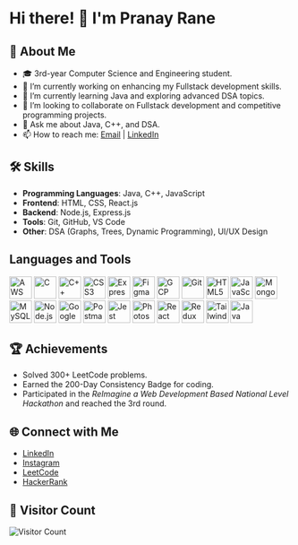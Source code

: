 # Hi there! 👋 I'm Pranay Rane

## 🚀 About Me
- 🎓 3rd-year Computer Science and Engineering student.
- 🔭 I’m currently working on enhancing my Fullstack development skills.
- 🌱 I’m currently learning Java and exploring advanced DSA topics.
- 👯 I’m looking to collaborate on Fullstack development and competitive programming projects.
- 💬 Ask me about Java, C++, and DSA.
- 📫 How to reach me: [Email](mailto:pranayrane029@gmail.com) | [LinkedIn](https://www.linkedin.com/in/pranay-rane-7417b5254)

## 🛠 Skills
- **Programming Languages**: Java, C++, JavaScript
- **Frontend**: HTML, CSS, React.js
- **Backend**: Node.js, Express.js
- **Tools**: Git, GitHub, VS Code
- **Other**: DSA (Graphs, Trees, Dynamic Programming), UI/UX Design

<h2>Languages and Tools</h2>
<p align="left">
  <img src="https://cdn.jsdelivr.net/gh/devicons/devicon/icons/amazonwebservices/amazonwebservices-original-wordmark.svg" alt="AWS" width="40" height="40"/>
  <img src="https://cdn.jsdelivr.net/gh/devicons/devicon/icons/c/c-original.svg" alt="C" width="40" height="40"/>
  <img src="https://cdn.jsdelivr.net/gh/devicons/devicon/icons/cplusplus/cplusplus-original.svg" alt="C++" width="40" height="40"/>
  <img src="https://cdn.jsdelivr.net/gh/devicons/devicon/icons/css3/css3-original.svg" alt="CSS3" width="40" height="40"/>
  <img src="https://cdn.jsdelivr.net/gh/devicons/devicon/icons/express/express-original-wordmark.svg" alt="Express.js" width="40" height="40"/>
  <img src="https://cdn.jsdelivr.net/gh/devicons/devicon/icons/figma/figma-original.svg" alt="Figma" width="40" height="40"/>
  <img src="https://cdn.jsdelivr.net/gh/devicons/devicon/icons/googlecloud/googlecloud-original.svg" alt="GCP" width="40" height="40"/>
  <img src="https://cdn.jsdelivr.net/gh/devicons/devicon/icons/git/git-original.svg" alt="Git" width="40" height="40"/>
  <img src="https://cdn.jsdelivr.net/gh/devicons/devicon/icons/html5/html5-original.svg" alt="HTML5" width="40" height="40"/>
  <img src="https://cdn.jsdelivr.net/gh/devicons/devicon/icons/javascript/javascript-original.svg" alt="JavaScript" width="40" height="40"/>
  <img src="https://cdn.jsdelivr.net/gh/devicons/devicon/icons/mongodb/mongodb-original.svg" alt="MongoDB" width="40" height="40"/>
  <img src="https://cdn.jsdelivr.net/gh/devicons/devicon/icons/mysql/mysql-original-wordmark.svg" alt="MySQL" width="40" height="40"/>
  <img src="https://cdn.jsdelivr.net/gh/devicons/devicon/icons/nodejs/nodejs-original.svg" alt="Node.js" width="40" height="40"/>
  <img src="https://img.icons8.com/color/48/000000/google-logo.png" alt="Google Auth" width="40" height="40"/>
  <img src="https://img.icons8.com/dusk/64/000000/postman-api.png" alt="Postman" width="40" height="40"/>
  <img src="https://cdn.jsdelivr.net/gh/devicons/devicon/icons/jest/jest-plain.svg" alt="Jest" width="40" height="40"/>
  <img src="https://cdn.jsdelivr.net/gh/devicons/devicon/icons/photoshop/photoshop-line.svg" alt="Photoshop" width="40" height="40"/>
  <img src="https://cdn.jsdelivr.net/gh/devicons/devicon/icons/react/react-original.svg" alt="React" width="40" height="40"/>
  <img src="https://cdn.jsdelivr.net/gh/devicons/devicon/icons/redux/redux-original.svg" alt="Redux" width="40" height="40"/>
  <img src="https://cdn.jsdelivr.net/gh/devicons/devicon/icons/tailwindcss/tailwindcss-original.svg" alt="Tailwind CSS" width="40" height="40"/>
  <img src="https://cdn.jsdelivr.net/gh/devicons/devicon/icons/java/java-original.svg" alt="Java" width="40" height="40"/>
</p>


## 🏆 Achievements
- Solved 300+ LeetCode problems.
- Earned the 200-Day Consistency Badge for coding.
- Participated in the *ReImagine a Web Development Based National Level Hackathon* and reached the 3rd round.


## 🌐 Connect with Me
- [LinkedIn](https://www.linkedin.com/in/pranay-rane-7417b5254)
- [Instagram](https://www.instagram.com/_pranay_rane)
- [LeetCode](https://leetcode.com/u/Pranay_rane/)
- [HackerRank](https://www.hackerrank.com/profile/pranayrane029)


## 👀 Visitor Count
![Visitor Count](https://komarev.com/ghpvc/?username=pranayrane&color=blue)
